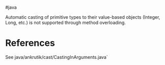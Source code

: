 #java 

Automatic casting of primitive types to their value-based objects (Integer, Long, etc.) is not supported through method overloading.

# References
See java/ankrutik/cast/CastingInArguments.java`